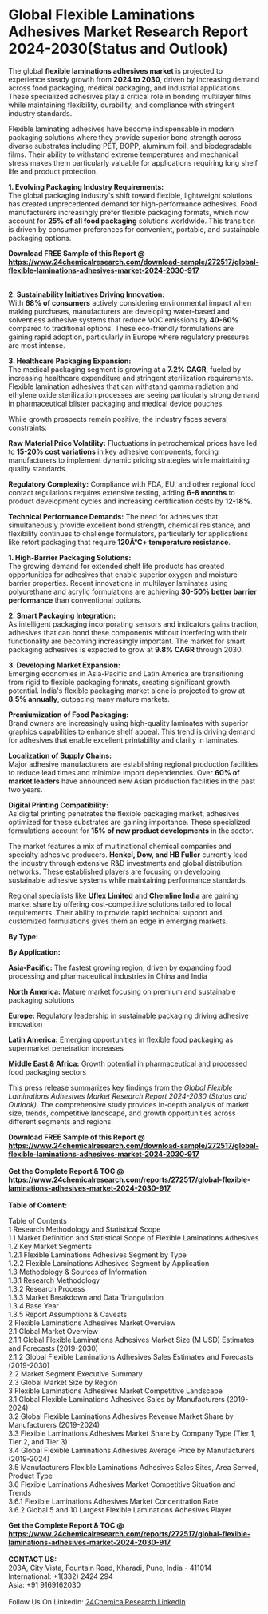 <h1>Global Flexible Laminations Adhesives Market Research Report 2024-2030(Status and Outlook)</h1><p>The global <strong>flexible laminations adhesives market</strong> is projected to experience steady growth from <strong>2024 to 2030</strong>, driven by increasing demand across food packaging, medical packaging, and industrial applications. These specialized adhesives play a critical role in bonding multilayer films while maintaining flexibility, durability, and compliance with stringent industry standards.</p><p>Flexible laminating adhesives have become indispensable in modern packaging solutions where they provide superior bond strength across diverse substrates including PET, BOPP, aluminum foil, and biodegradable films. Their ability to withstand extreme temperatures and mechanical stress makes them particularly valuable for applications requiring long shelf life and product protection.</p><p><strong>1. Evolving Packaging Industry Requirements:</strong><br>
The global packaging industry's shift toward flexible, lightweight solutions has created unprecedented demand for high-performance adhesives. Food manufacturers increasingly prefer flexible packaging formats, which now account for <strong>25% of all food packaging</strong> solutions worldwide. This transition is driven by consumer preferences for convenient, portable, and sustainable packaging options.</p><div><b>Download FREE Sample of this Report @ 
            <a href="https://www.24chemicalresearch.com/download-sample/272517/global-flexible-laminations-adhesives-market-2024-2030-917">
            https://www.24chemicalresearch.com/download-sample/272517/global-flexible-laminations-adhesives-market-2024-2030-917</a></b></div><br><p><strong>2. Sustainability Initiatives Driving Innovation:</strong><br>
With <strong>68% of consumers</strong> actively considering environmental impact when making purchases, manufacturers are developing water-based and solventless adhesive systems that reduce VOC emissions by <strong>40-60%</strong> compared to traditional options. These eco-friendly formulations are gaining rapid adoption, particularly in Europe where regulatory pressures are most intense.</p><p><strong>3. Healthcare Packaging Expansion:</strong><br>
The medical packaging segment is growing at a <strong>7.2% CAGR</strong>, fueled by increasing healthcare expenditure and stringent sterilization requirements. Flexible lamination adhesives that can withstand gamma radiation and ethylene oxide sterilization processes are seeing particularly strong demand in pharmaceutical blister packaging and medical device pouches.</p><p>While growth prospects remain positive, the industry faces several constraints:</p><p><strong>Raw Material Price Volatility:</strong> Fluctuations in petrochemical prices have led to <strong>15-20% cost variations</strong> in key adhesive components, forcing manufacturers to implement dynamic pricing strategies while maintaining quality standards.</p><p><strong>Regulatory Complexity:</strong> Compliance with FDA, EU, and other regional food contact regulations requires extensive testing, adding <strong>6-8 months</strong> to product development cycles and increasing certification costs by <strong>12-18%</strong>.</p><p><strong>Technical Performance Demands:</strong> The need for adhesives that simultaneously provide excellent bond strength, chemical resistance, and flexibility continues to challenge formulators, particularly for applications like retort packaging that require <strong>120Â°C+ temperature resistance</strong>.</p><p><strong>1. High-Barrier Packaging Solutions:</strong><br>
The growing demand for extended shelf life products has created opportunities for adhesives that enable superior oxygen and moisture barrier properties. Recent innovations in multilayer laminates using polyurethane and acrylic formulations are achieving <strong>30-50% better barrier performance</strong> than conventional options.</p><p><strong>2. Smart Packaging Integration:</strong><br>
As intelligent packaging incorporating sensors and indicators gains traction, adhesives that can bond these components without interfering with their functionality are becoming increasingly important. The market for smart packaging adhesives is expected to grow at <strong>9.8% CAGR</strong> through 2030.</p><p><strong>3. Developing Market Expansion:</strong><br>
Emerging economies in Asia-Pacific and Latin America are transitioning from rigid to flexible packaging formats, creating significant growth potential. India's flexible packaging market alone is projected to grow at <strong>8.5% annually</strong>, outpacing many mature markets.</p><p><strong>Premiumization of Food Packaging:</strong><br>
	Brand owners are increasingly using high-quality laminates with superior graphics capabilities to enhance shelf appeal. This trend is driving demand for adhesives that enable excellent printability and clarity in laminates.</p><p><strong>Localization of Supply Chains:</strong><br>
	Major adhesive manufacturers are establishing regional production facilities to reduce lead times and minimize import dependencies. Over <strong>60% of market leaders</strong> have announced new Asian production facilities in the past two years.</p><p><strong>Digital Printing Compatibility:</strong><br>
	As digital printing penetrates the flexible packaging market, adhesives optimized for these substrates are gaining importance. These specialized formulations account for <strong>15% of new product developments</strong> in the sector.</p><p>The market features a mix of multinational chemical companies and specialty adhesive producers. <strong>Henkel, Dow, and HB Fuller</strong> currently lead the industry through extensive R&amp;D investments and global distribution networks. These established players are focusing on developing sustainable adhesive systems while maintaining performance standards.</p><p>Regional specialists like <strong>Uflex Limited</strong> and <strong>Chemline India</strong> are gaining market share by offering cost-competitive solutions tailored to local requirements. Their ability to provide rapid technical support and customized formulations gives them an edge in emerging markets.</p><p><strong>By Type:</strong></p><p><strong>By Application:</strong></p><p><strong>Asia-Pacific:</strong> The fastest growing region, driven by expanding food processing and pharmaceutical industries in China and India</p><p><strong>North America:</strong> Mature market focusing on premium and sustainable packaging solutions</p><p><strong>Europe:</strong> Regulatory leadership in sustainable packaging driving adhesive innovation</p><p><strong>Latin America:</strong> Emerging opportunities in flexible food packaging as supermarket penetration increases</p><p><strong>Middle East &amp; Africa:</strong> Growth potential in pharmaceutical and processed food packaging sectors</p><p>This press release summarizes key findings from the <em>Global Flexible Laminations Adhesives Market Research Report 2024-2030 (Status and Outlook)</em>. The comprehensive study provides in-depth analysis of market size, trends, competitive landscape, and growth opportunities across different segments and regions.</p><div><b>Download FREE Sample of this Report @ 
            <a href="https://www.24chemicalresearch.com/download-sample/272517/global-flexible-laminations-adhesives-market-2024-2030-917">
            https://www.24chemicalresearch.com/download-sample/272517/global-flexible-laminations-adhesives-market-2024-2030-917</a></b></div><br><div><b>Get the Complete Report & TOC @ 
            <a href="https://www.24chemicalresearch.com/reports/272517/global-flexible-laminations-adhesives-market-2024-2030-917">
            https://www.24chemicalresearch.com/reports/272517/global-flexible-laminations-adhesives-market-2024-2030-917</a></b></div><br>
            <b>Table of Content:</b><p>Table of Contents<br />
1 Research Methodology and Statistical Scope<br />
1.1 Market Definition and Statistical Scope of Flexible Laminations Adhesives<br />
1.2 Key Market Segments<br />
1.2.1 Flexible Laminations Adhesives Segment by Type<br />
1.2.2 Flexible Laminations Adhesives Segment by Application<br />
1.3 Methodology & Sources of Information<br />
1.3.1 Research Methodology<br />
1.3.2 Research Process<br />
1.3.3 Market Breakdown and Data Triangulation<br />
1.3.4 Base Year<br />
1.3.5 Report Assumptions & Caveats<br />
2 Flexible Laminations Adhesives Market Overview<br />
2.1 Global Market Overview<br />
2.1.1 Global Flexible Laminations Adhesives Market Size (M USD) Estimates and Forecasts (2019-2030)<br />
2.1.2 Global Flexible Laminations Adhesives Sales Estimates and Forecasts (2019-2030)<br />
2.2 Market Segment Executive Summary<br />
2.3 Global Market Size by Region<br />
3 Flexible Laminations Adhesives Market Competitive Landscape<br />
3.1 Global Flexible Laminations Adhesives Sales by Manufacturers (2019-2024)<br />
3.2 Global Flexible Laminations Adhesives Revenue Market Share by Manufacturers (2019-2024)<br />
3.3 Flexible Laminations Adhesives Market Share by Company Type (Tier 1, Tier 2, and Tier 3)<br />
3.4 Global Flexible Laminations Adhesives Average Price by Manufacturers (2019-2024)<br />
3.5 Manufacturers Flexible Laminations Adhesives Sales Sites, Area Served, Product Type<br />
3.6 Flexible Laminations Adhesives Market Competitive Situation and Trends<br />
3.6.1 Flexible Laminations Adhesives Market Concentration Rate<br />
3.6.2 Global 5 and 10 Largest Flexible Laminations Adhesives Player</p><div><b>Get the Complete Report & TOC @ 
            <a href="https://www.24chemicalresearch.com/reports/272517/global-flexible-laminations-adhesives-market-2024-2030-917">
            https://www.24chemicalresearch.com/reports/272517/global-flexible-laminations-adhesives-market-2024-2030-917</a></b></div><br><b>CONTACT US:</b><br>
            203A, City Vista, Fountain Road, Kharadi, Pune, India - 411014<br>
            International: +1(332) 2424 294<br>
            Asia: +91 9169162030 <br><br>
            Follow Us On LinkedIn: <a href="https://www.linkedin.com/company/24chemicalresearch/">24ChemicalResearch LinkedIn</a>